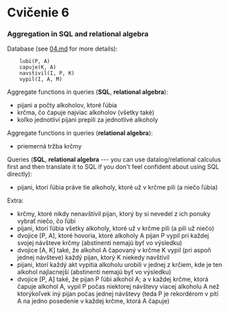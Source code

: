 # Cvičenie 6

### Aggregation in SQL and relational algebra

Database (see [04.md](04.md) for more details):
```
	lubi(P, A)
	capuje(K, A)
	navstivil(I, P, K)
	vypil(I, A, M)
```

Aggregate functions in queries (**SQL**, **relational algebra**):
* pijani a počty alkoholov, ktoré ľúbia
* krčma, čo čapuje najviac alkoholov (všetky také)
* koľko jednotliví pijani prepili za jednotlivé alkoholy

Aggregate functions in queries (**relational algebra**):
* priemerná tržba krčmy

Queries (**SQL**, **relational algebra** --- you can use datalog/relational calculus first and then translate it to SQL if you don't feel confident about using SQL directly):
* pijani, ktorí ľúbia práve tie alkoholy, ktoré už v krčme pili (a niečo ľúbia)

Extra:
* krčmy, ktoré nikdy nenavštívil pijan, ktorý by si nevedel z ich ponuky vybrať niečo, čo ľúbi
* pijani, ktorí ľúbia všetky alkoholy, ktoré už v krčme pili (a pili už niečo)
* dvojice [P, A], ktoré hovoria, ktoré alkoholy A pijan P vypil pri každej svojej návšteve krčmy (abstinenti nemajú byť vo výsledku)
* dvojice [A, K] také, že alkohol A čapovaný v krčme K vypil (pri aspoň jednej návšteve) každý pijan, ktorý K niekedy navštívil
* pijani, ktorí každý akt vypitia alkoholu urobili v jednej z krčiem, kde je ten alkohol najlacnejší (abstinenti nemajú byť vo výsledku)
* dvojice [P, A] také, že pijan P ľúbi alkohol A; a v každej krčme, ktorá čapuje alkohol A, vypil P počas niektorej návštevy viacej alkoholu A než ktorýkoľvek iný pijan počas jednej návštevy (teda P je rekordérom v pití A na jedno posedenie v každej krčme, ktorá A čapuje)

